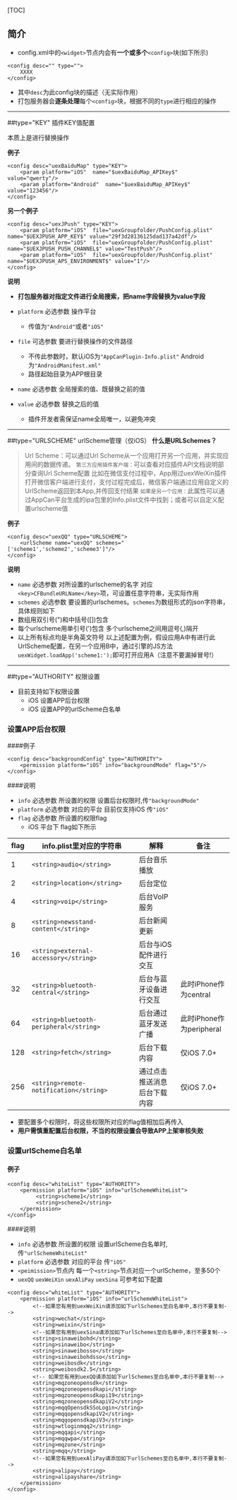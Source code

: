 [TOC]



## 简介

* config.xml中的`<widget>`节点内会有**一个或多个**`<config>`块(如下所示)

```
<config desc="" type="">
	XXXX
</config>
```
	
* 其中`desc`为此config块的描述（无实际作用）
* 打包服务器会**逐条处理**每个`<config>`块，根据不同的`type`进行相应的操作



***





##type="KEY" 插件KEY值配置

本质上是进行替换操作


**例子**

```
<config desc="uexBaiduMap" type="KEY">
	<param platform="iOS"  name="$uexBaiduMap_APIKey$" value="qwerty"/>
	<param platform="Android"  name="$uexBaiduMap_APIKey$" value="123456"/>
</config>
```
**另一个例子**

```
<config desc="uexJPush" type="KEY">
    <param platform="iOS"  file="uexGroupfolder/PushConfig.plist" name="$UEXJPUSH_APP_KEY$" value="29f3d28136125dad137a42df"/>
    <param platform="iOS"  file="uexGroupfolder/PushConfig.plist" name="$UEXJPUSH_PUSH_CHANNEL$" value="TestPush"/>
    <param platform="iOS"  file="uexGroupfolder/PushConfig.plist" name="$UEXJPUSH_APS_ENVIRONMENT$" value="1"/>
</config>
```
**说明**

*  **打包服务器对指定文件进行全局搜索，把name字段替换为value字段**
*  `platform` 必选参数 操作平台
	* 传值为`"Android"`或者`"iOS"`

*  `file` 可选参数 要进行替换操作的文件路径
	* 不传此参数时，默认iOS为`"AppCanPlugin-Info.plist"` Android 为`"AndroidManifest.xml"`
	* 路径起始目录为APP根目录

*  `name` 必选参数 全局搜索的值、既替换之前的值
*  `value` 必选参数 替换之后的值
	*  插件开发者需保证name全局唯一，以避免冲突
***
##type="URLSCHEME" urlScheme管理（仅iOS）
**什么是URLSchemes？**
>Url Scheme：可以通过Url Scheme从一个应用打开另一个应用，并实现应用间的数据传递。
`第三方应用插件客户端：`可以查看对应插件API文档说明部分查询Url Scheme配置
    比如在微信支付过程中，App用过uexWeiXin插件打开微信客户端进行支付，支付过程完成后，微信客户端通过应用自定义的UrlScheme返回到本App,并传回支付结果
`如果是另一个应用：`此属性可以通过AppCan平台生成的ipa包里的Info.plist文件中找到；或者可以自定义配置urlscheme值

**例子**

```
<config desc="uexQQ" type="URLSCHEME">
	<urlScheme name="uexQQ" schemes="['scheme1','scheme2','scheme3']"/>
</config>
```
**说明**
*  `name` 必选参数 对所设置的urlscheme的名字 对应`<key>CFBundleURLName</key>`项，可设置任意字符串，无实际作用
*  `schemes` 必选参数 要设置的urlschemes。`schemes`为数组形式的json字符串，具体规则如下
* 数组用双引号(")和中括号([])包含 
* 每个urlscheme用单引号(')包含 多个urlscheme之间用逗号(,)隔开
* 以上所有标点均是半角英文符号
以上述配置为例，假设应用A中有进行此UrlScheme配置，在另一个应用B中，通过引擎的JS方法`uexWidget.loadApp('scheme1:');`即可打开应用A（注意不要漏掉冒号!）
***
##type="AUTHORITY" 权限设置
* 目前支持如下权限设置
	* iOS 设置APP后台权限
	* iOS 设置APP的urlScheme白名单

### 设置APP后台权限
####例子

```
<config desc="backgroundConfig" type="AUTHORITY">
	<permission platform="iOS" info="backgroundMode" flag="5"/>
</config>
```
####说明
* `info` 必选参数 所设置的权限 设置后台权限时,传`"backgroundMode"`
* `platform` 必选参数 对应的平台 目前仅支持iOS 传`"iOS"`
* `flag` 必选参数 所设置的权限flag 
	* iOS 平台下 flag如下所示  

|flag|info.plist里对应的字符串|解释|备注|
|---|---|---|---|
|1|`<string>audio</string>`|后台音乐播放| |
|2|`<string>location</string>`|后台定位||
|4|`<string>voip</string>`|后台VoIP服务||
|8|`<string>newsstand-content</string>`|后台新闻更新||
|16|`<string>external-accessory</string>`|后台与iOS配件进行交互||
|32|`<string>bluetooth-central</string>`|后台与蓝牙设备进行交互|此时iPhone作为central|
|64|`<string>bluetooth-peripheral</string>`|后台通过蓝牙发送广播|此时iPhone作为peripheral|
|128|`<string>fetch</string>`|后台下载内容|仅iOS 7.0+|
|256|`<string>remote-notification</string>`|通过点击推送消息后台下载内容|仅iOS 7.0+|

* 要配置多个权限时，将这些权限所对应的flag值相加后再传入
* **用户需慎重配置后台权限，不当的权限设置会导致APP上架审核失败**

### 设置urlScheme白名单

#### 例子

```
<config desc="whiteList" type="AUTHORITY">
    <permission platform="iOS" info="urlSchemeWhiteList">
         <string>scheme1</string>
         <string>schene2</string>
    </permission>
</config>
```

####说明
* `info` 必选参数 所设置的权限 设置urlScheme白名单时,传`"urlSchemeWhiteList"`
* `platform` 必选参数 对应的平台 传`"iOS"`
*  `<peimission>`节点内 每一个`<string>`节点对应一个urlScheme，至多50个
*  `uexQQ` `uexWeiXin` `uexAliPay` `uexSina` 可参考如下配置

```
<config desc="whiteList" type="AUTHORITY">
    <permission platform="iOS" info="urlSchemeWhiteList">
		<!--如果您有用到uexWeiXin请添加如下urlSchemes至白名单中,本行不要复制-->
		<string>wechat</string>
		<string>weixin</string>
		<!--如果您有用到uexSina请添加如下urlSchemes至白名单中,本行不要复制-->
		<string>sinaweibohd</string>
		<string>sinaweibo</string>
		<string>sinaweibosso</string>
		<string>sinaweibohdsso</string>
		<string>weibosdk</string>
		<string>weibosdk2.5</string>
		<!-- 如果您有用到uexQQ请添加如下urlSchemes至白名单中,本行不要复制-->
		<string>mqzoneopensdk</string> 
		<string>mqzoneopensdkapi</string>
		<string>mqzoneopensdkapi19</string>
		<string>mqzoneopensdkapiV2</string>
		<string>mqqOpensdkSSoLogin</string>
		<string>mqqopensdkapiV2</string>
		<string>mqqopensdkapiV3</string>
		<string>wtloginmqq2</string>
		<string>mqqapi</string>
		<string>mqqwpa</string>
		<string>mqzone</string>
		<string>mqq</string>
		<!--如果您有用到uexAliPay请添加如下urlSchemes至白名单中,本行不要复制-->
		<string>alipay</string>
		<string>alipayshare</string>
	</permission>
</config>
```